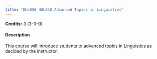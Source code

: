 ```yaml
---
title: "HUL850 HUL850 Advanced Topics in Linguistics"
---
```

**Credits:** 3 (3-0-0)

#### Description
This course will introduce students to advanced topics in Linguistics as decided by the instructor.
